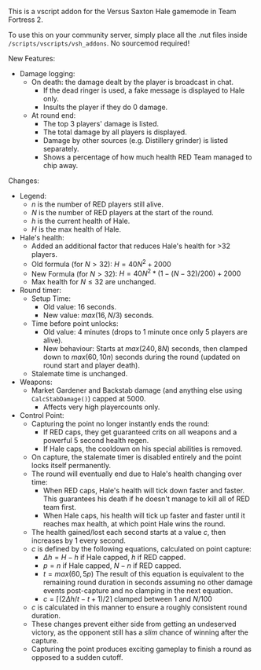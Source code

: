 This is a vscript addon for the Versus Saxton Hale gamemode in Team Fortress 2.

To use this on your community server, simply place all the .nut files inside `/scripts/vscripts/vsh_addons`. No sourcemod required!

New Features:
- Damage logging:
  - On death: the damage dealt by the player is broadcast in chat.
    - If the dead ringer is used, a fake message is displayed to Hale only.
    - Insults the player if they do 0 damage.
  - At round end:
    - The top 3 players' damage is listed.
    - The total damage by all players is displayed.
    - Damage by other sources (e.g. Distillery grinder) is listed separately.
    - Shows a percentage of how much health RED Team managed to chip away.

Changes:
- Legend:
  - $n$ is the number of RED players still alive.
  - $N$ is the number of RED players at the start of the round.
  - $h$ is the current health of Hale.
  - $H$ is the max health of Hale.
- Hale's health:
  - Added an additional factor that reduces Hale's health for >32 players.
  - Old formula (for $N \gt 32$): $H = 40N^2 + 2000$
  - New Formula (for $N \gt 32$): $H = 40N^2 * (1 - (N-32)/200) + 2000$
  - Max health for $N \leq 32$ are unchanged.
- Round timer:
  - Setup Time:
    - Old value: 16 seconds.
    - New value: $max(16, N/3)$ seconds.
  - Time before point unlocks:
    - Old value: 4 minutes (drops to 1 minute once only 5 players are alive).
    - New behaviour: Starts at $max(240, 8N)$ seconds, then clamped down to $max(60, 10n)$ seconds during the round (updated on round start and player death).
  - Stalemate time is unchanged.
- Weapons:
  - Market Gardener and Backstab damage (and anything else using `CalcStabDamage()`) capped at 5000.
    - Affects very high playercounts only.
- Control Point:
  - Capturing the point no longer instantly ends the round:
    - If RED caps, they get guaranteed crits on all weapons and a powerful 5 second health regen.
    - If Hale caps, the cooldown on his special abilities is removed.
  - On capture, the stalemate timer is disabled entirely and the point locks itself permanently.
  - The round will eventually end due to Hale's health changing over time:
    - When RED caps, Hale's health will tick down faster and faster. This guarantees his death if he doesn't manage to kill all of RED team first.
    - When Hale caps, his health will tick up faster and faster until it reaches max health, at which point Hale wins the round.
  - The health gained/lost each second starts at a value $c$, then increases by 1 every second.
  - $c$ is defined by the following equations, calculated on point capture:
    - $\Delta h = H - h$ if Hale capped, $h$ if RED capped.
    - $p = n$ if Hale capped, $N-n$ if RED capped.
    - $t = max(60, 5p)$ The result of this equation is equivalent to the remaining round duration in seconds assuming no other damage events post-capture and no clamping in the next equation.
    - $c = \lceil(2\Delta h/t - t + 1) / 2\rceil$ clamped between $1$ and $N/100$
  - $c$ is calculated in this manner to ensure a roughly consistent round duration.
  - These changes prevent either side from getting an undeserved victory, as the opponent still has a *slim* chance of winning after the capture.
  - Capturing the point produces exciting gameplay to finish a round as opposed to a sudden cutoff.